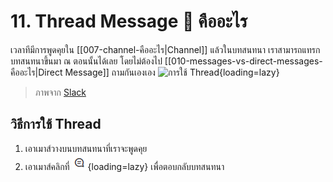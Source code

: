 # 11. Thread Message 💬 คืออะไร

เวลาทีมีการพูดคุยใน [[007-channel-คืออะไร|Channel]] แล้วในบทสนทนา เราสามารถแทรกบทสนทนาขึ้นมา ณ ตอนนั้นได้เลย โดยไม่ต้องไป [[010-messages-vs-direct-messages-คืออะไร|Direct Message]] ถามกันเองเอง 
![การใช้ Thread](https://slack.zendesk.com/hc/article_attachments/1500014831862/Responses_stay_together.png){loading=lazy}
> ภาพจาก [Slack](https://slack.com)

## วิธีการใช้ Thread
1. เอาเมาส์วางบนบทสนทนาที่เราจะพูดคุย
2. เอาเมาส์คลิกที่ ![Reply icon](../images/2023-02-07_08-23-14.png){loading=lazy} เพื่อตอบกลับบทสนทนา